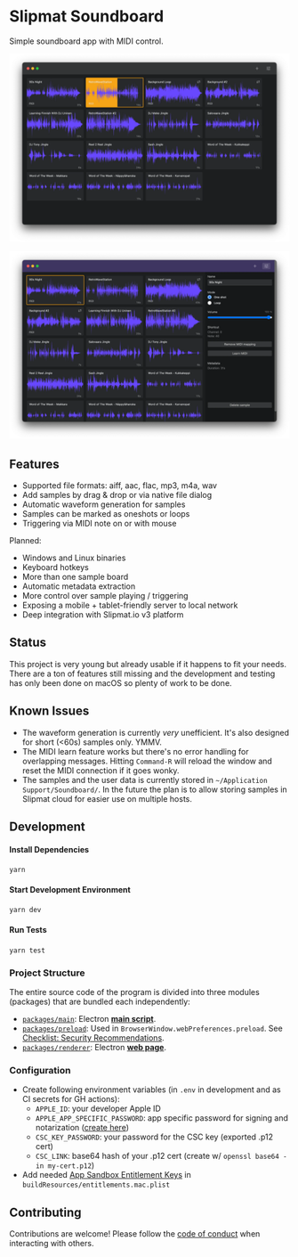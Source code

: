# Slipmat Soundboard

Simple soundboard app with MIDI control.

![Screenshot](docs/img/slipmat_soundboard_screenshot.webp)

![Screenshot](docs/img/slipmat_soundboard_screenshot2.webp)

## Features

- Supported file formats: aiff, aac, flac, mp3, m4a, wav
- Add samples by drag & drop or via native file dialog
- Automatic waveform generation for samples
- Samples can be marked as oneshots or loops
- Triggering via MIDI note on or with mouse

Planned:

- Windows and Linux binaries
- Keyboard hotkeys
- More than one sample board
- Automatic metadata extraction
- More control over sample playing / triggering
- Exposing a mobile + tablet-friendly server to local network
- Deep integration with Slipmat.io v3 platform

## Status

This project is very young but already usable if it happens to fit your needs. There are a ton of features still missing and the development and testing has only been done on macOS so plenty of work to be done.

## Known Issues

- The waveform generation is currently _very_ unefficient. It's also designed for short (<60s) samples only. YMMV.
- The MIDI learn feature works but there's no error handling for overlapping messages. Hitting `Command-R` will reload the window and reset the MIDI connection if it goes wonky.
- The samples and the user data is currently stored in `~/Application Support/Soundboard/`. In the future the plan is to allow storing samples in Slipmat cloud for easier use on multiple hosts.

## Development

#### Install Dependencies

`yarn`

#### Start Development Environment

`yarn dev`

#### Run Tests

`yarn test`
### Project Structure

The entire source code of the program is divided into three modules (packages) that are bundled each independently:
- [`packages/main`](packages/main): 
Electron [**main script**](https://www.electronjs.org/docs/tutorial/quick-start#create-the-main-script-file).
- [`packages/preload`](packages/preload): 
Used in `BrowserWindow.webPreferences.preload`. See [Checklist: Security Recommendations](https://www.electronjs.org/docs/tutorial/security#2-do-not-enable-nodejs-integration-for-remote-content).
- [`packages/renderer`](packages/renderer): 
Electron [**web page**](https://www.electronjs.org/docs/tutorial/quick-start#create-a-web-page).

### Configuration

- Create following environment variables (in `.env` in development and as CI secrets for GH actions):
  - `APPLE_ID`: your developer Apple ID
  - `APPLE_APP_SPECIFIC_PASSWORD`: app specific password for signing and notarization ([create here](https://appleid.apple.com/account/home))
  - `CSC_KEY_PASSWORD`: your password for the CSC key (exported .p12 cert)
  - `CSC_LINK`: base64 hash of your .p12 cert (create w/ `openssl base64 -in my-cert.p12`)
- Add needed [App Sandbox Entitlement Keys](https://developer.apple.com/library/archive/documentation/Miscellaneous/Reference/EntitlementKeyReference/Chapters/EnablingAppSandbox.html) in `buildResources/entitlements.mac.plist`

## Contributing

Contributions are welcome! Please follow the [code of conduct](https://www.contributor-covenant.org/version/2/0/code_of_conduct/) when interacting with others.
